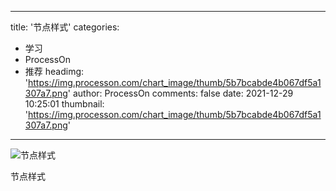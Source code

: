 
---
title: '节点样式'
categories: 
 - 学习
 - ProcessOn
 - 推荐
headimg: 'https://img.processon.com/chart_image/thumb/5b7bcabde4b067df5a1307a7.png'
author: ProcessOn
comments: false
date: 2021-12-29 10:25:01
thumbnail: 'https://img.processon.com/chart_image/thumb/5b7bcabde4b067df5a1307a7.png'
---

<div>   
<img class="thumb" alt="节点样式" src="https://img.processon.com/chart_image/thumb/5b7bcabde4b067df5a1307a7.png" referrerpolicy="no-referrer">
<p>节点样式</p>  
</div>
            